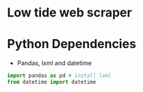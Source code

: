 # Low tide web scraper

# Python Dependencies
- Pandas, lxml and datetime

```python
import pandas as pd # install lxml
from datetime import datetime
```
